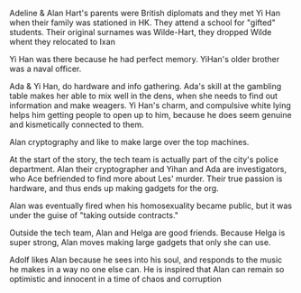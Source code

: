 Adeline & Alan Hart's parents were British diplomats and they met Yi Han when their family was stationed in HK.
They attend a school for "gifted" students. Their original surnames was Wilde-Hart, they dropped Wilde whent they relocated to Ixan

Yi Han was there because he had perfect memory. YiHan's older brother was a naval officer.

Ada & Yi Han, do hardware and info gathering. Ada's skill at the gambling table makes her able to mix well in the dens, when she needs to find out information and make weagers. Yi Han's charm, and compulsive white lying helps him getting people to open up to him, because he does seem genuine and kismetically connected to them.

Alan cryptography and like to make large over the top machines.

At the start of the story, the tech team is actually part of the city's police department.
Alan their cryptographer and Yihan and Ada are investigators, who Ace befriended to find more about Les' murder.
Their true passion is hardware, and thus ends up making gadgets for the org.

Alan was eventually fired when his homosexuality became public, but it was under the guise of "taking outside contracts."

Outside the tech team, Alan and Helga are good friends. Because Helga is super strong, Alan moves making large gadgets that only she can use.

Adolf likes Alan because he sees into his soul, and responds to the music he makes in a way no one else can. He is inspired that Alan can remain so optimistic and innocent in a time of chaos and corruption 